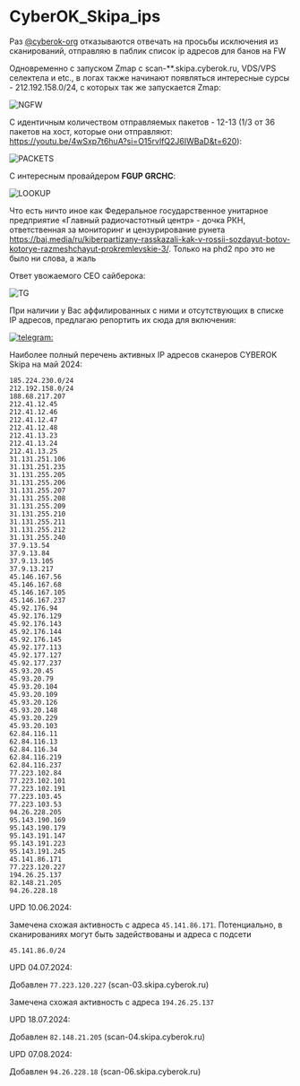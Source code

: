 # CyberOK_Skipa_ips

Раз [@cyberok-org](https://www.github.com/cyberok-org) отказываются отвечать на просьбы исключения из сканирований, отправляю в паблик список ip адресов для банов на FW

Одновременно с запуском Zmap с scan-**.skipa.cyberok.ru, VDS/VPS селектела и etc., в логах также начинают появляться интересные сурсы - 212.192.158.0/24, с которых так же запускается Zmap:

![NGFW](https://github.com/tread-lightly/CyberOK_Skipa_GTFO/blob/main/NGFW.png)

C идентичным количеством отправляемых пакетов - 12-13 (1/3 от 36 пакетов на хост, которые они отправляют: https://youtu.be/4wSxp7t6huA?si=O15rvlfQ2J6IWBaD&t=620):

![PACKETS](https://github.com/tread-lightly/CyberOK_Skipa_GTFO/blob/main/packets.png)

С интересным провайдером **FGUP GRCHC**:

![LOOKUP](https://github.com/tread-lightly/CyberOK_Skipa_GTFO/blob/main/lookup.png)

Что есть ничто иное как Федеральное государственное унитарное предприятие «Главный радиочастотный центр» - дочка РКН, ответственная за мониторинг и цензурирование рунета https://baj.media/ru/kiberpartizany-rasskazali-kak-v-rossii-sozdayut-botov-kotorye-razmeshchayut-prokremlevskie-3/. Только на phd2 про это не было ни слова, а жаль

Ответ увожаемого CEO сайберока:

![TG](https://github.com/tread-lightly/CyberOK_Skipa_GTFO/blob/main/tg.png)

При наличии у Вас аффилированных с ними и отсутствующих в списке IP адресов, предлагаю репортить их сюда для включения: 

[![telegram:](https://img.shields.io/badge/Telegram-@wladimirwakhrushew-blue)](https://t.me/wladimirwakhrushew)

Наиболее полный перечень активных IP адресов сканеров CYBEROK Skipa на май 2024:
```
185.224.230.0/24
212.192.158.0/24
188.68.217.207
212.41.12.45
212.41.12.46
212.41.12.47
212.41.12.48
212.41.13.23
212.41.13.24
212.41.13.25
31.131.251.106
31.131.251.235
31.131.255.205
31.131.255.206
31.131.255.207
31.131.255.208
31.131.255.209
31.131.255.210
31.131.255.211
31.131.255.212
31.131.255.240
37.9.13.54
37.9.13.84
37.9.13.105
37.9.13.217
45.146.167.56
45.146.167.68
45.146.167.105
45.146.167.237
45.92.176.94
45.92.176.129
45.92.176.143
45.92.176.144
45.92.176.145
45.92.177.113
45.92.177.127
45.92.177.237
45.93.20.45
45.93.20.79
45.93.20.104
45.93.20.109
45.93.20.126
45.93.20.148
45.93.20.229
45.93.20.103
62.84.116.11
62.84.116.13
62.84.116.34
62.84.116.219
62.84.116.237
77.223.102.84
77.223.102.101
77.223.102.191
77.223.103.45
77.223.103.53
94.26.228.205
95.143.190.169
95.143.190.179
95.143.191.147
95.143.191.223
95.143.191.245
45.141.86.171
77.223.120.227
194.26.25.137
82.148.21.205
94.26.228.18
```

UPD 10.06.2024:

Замечена схожая активность с адреса ```45.141.86.171```. Потенциально, в сканированиях могут быть задействованы и адреса с подсети
```
45.141.86.0/24
```

UPD 04.07.2024:

Добавлен ```77.223.120.227``` (scan-03.skipa.cyberok.ru)

Замечена схожая активность с адреса ```194.26.25.137```

UPD 18.07.2024:

Добавлен ```82.148.21.205``` (scan-04.skipa.cyberok.ru)

UPD 07.08.2024:

Добавлен ```94.26.228.18``` (scan-06.skipa.cyberok.ru)
